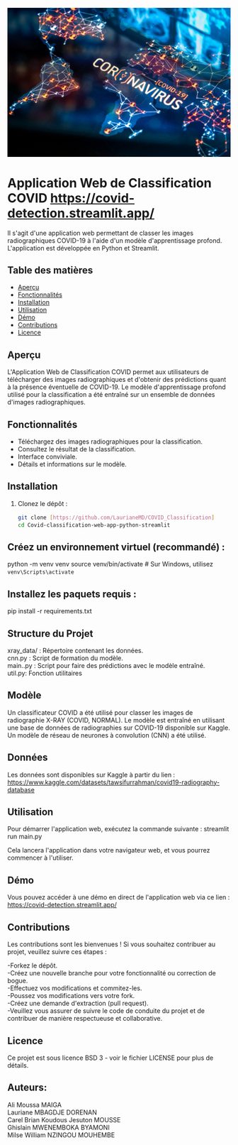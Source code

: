 ![COVID](image.png)
# Application Web de Classification COVID  https://covid-detection.streamlit.app/

Il s'agit d'une application web permettant de classer les images radiographiques COVID-19 à l'aide d'un modèle d'apprentissage profond. L'application est développée en Python et Streamlit.

## Table des matières

- [Aperçu](#apercu)
- [Fonctionnalités](#fonctionnalites)
- [Installation](#installation)
- [Utilisation](#utilisation)
- [Démo](#demo)
- [Contributions](#contributions)
- [Licence](#licence)

## Aperçu

L'Application Web de Classification COVID permet aux utilisateurs de télécharger des images radiographiques et d'obtenir des prédictions quant à la présence éventuelle de COVID-19. Le modèle d'apprentissage profond utilisé pour la classification a été entraîné sur un ensemble de données d'images radiographiques.

## Fonctionnalités

- Téléchargez des images radiographiques pour la classification.
- Consultez le résultat de la classification.
- Interface conviviale.
- Détails et informations sur le modèle.

## Installation

1. Clonez le dépôt :

   ```bash
   git clone [https://github.com/LaurianeMD/COVID_Classification]
   cd Covid-classification-web-app-python-streamlit


## Créez un environnement virtuel (recommandé) :
python -m venv venv
source venv/bin/activate  # Sur Windows, utilisez `venv\Scripts\activate`

## Installez les paquets requis :
pip install -r requirements.txt

## Structure du Projet
xray_data/ : Répertoire contenant les données.<br>
cnn.py : Script de formation du modèle.<br>
main..py : Script pour faire des prédictions avec le modèle entraîné.<br>
util.py: Fonction utilitaires


## Modèle
Un classificateur COVID a été utilisé pour classer les images de radiographie X-RAY (COVID, NORMAL). Le modèle est entraîné en utilisant une base de données de radiographies sur COVID-19 disponible sur Kaggle. Un modèle de réseau de neurones à convolution (CNN) a été utilisé.

## Données
Les données sont disponibles sur Kaggle à partir du lien : https://www.kaggle.com/datasets/tawsifurrahman/covid19-radiography-database

## Utilisation
Pour démarrer l'application web, exécutez la commande suivante :
streamlit run main.py

Cela lancera l'application dans votre navigateur web, et vous pourrez commencer à l'utiliser.

## Démo
Vous pouvez accéder à une démo en direct de l'application web via ce lien :  https://covid-detection.streamlit.app/


## Contributions
Les contributions sont les bienvenues ! Si vous souhaitez contribuer au projet, veuillez suivre ces étapes :

-Forkez le dépôt.<br>
-Créez une nouvelle branche pour votre fonctionnalité ou correction de bogue.<br>
-Effectuez vos modifications et commitez-les.<br>
-Poussez vos modifications vers votre fork.<br>
-Créez une demande d'extraction (pull request).<br>
-Veuillez vous assurer de suivre le code de conduite du projet et de contribuer de manière respectueuse et collaborative.<br>

## Licence
Ce projet est sous licence BSD 3 - voir le fichier LICENSE pour plus de détails.


## Auteurs: 
Ali Moussa MAIGA <br>
Lauriane MBAGDJE DORENAN <br>
Carel Brian Koudous Jesuton MOUSSE <br>
Ghislain MWENEMBOKA BYAMONI <br>
Milse William NZINGOU MOUHEMBE <br>



